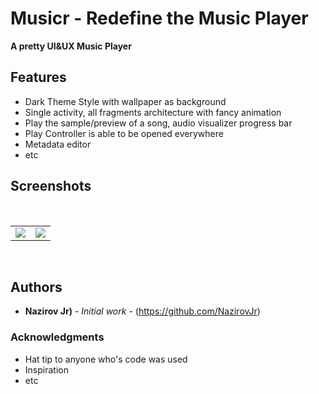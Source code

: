 # Musicr - Redefine the Music Player
**A pretty UI&UX Music Player**

## Features
* Dark Theme Style with wallpaper as background
* Single activity, all fragments architecture with fancy animation
* Play the sample/preview of a song, audio visualizer progress bar
* Play Controller is able to be opened everywhere
* Metadata editor
* etc

## Screenshots
</br>
<div align="center">
   <table align="center" border="0" >
  <tr>
     <td><img src ="https://user-images.githubusercontent.com/69512372/152619029-4242604f-abf7-49ef-a174-f7f6ab6bde0f.png" withd="360"/>
</td>
    <td><img src = "https://user-images.githubusercontent.com/69512372/152619018-dd0dc86d-755d-49c4-b03a-0765c7e7b2cf.png" withd="360"/>
</td>
      </tr>
   </table>
  </div>
</br>

## Authors

* **Nazirov Jr)** - *Initial work* - (https://github.com/NazirovJr)


### Acknowledgments

* Hat tip to anyone who's code was used
* Inspiration
* etc
